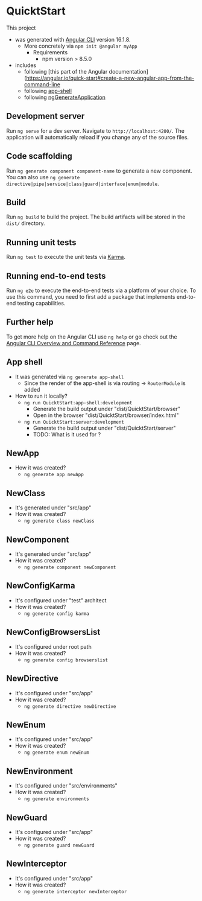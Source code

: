 # QuicktStart

This project
* was generated with [Angular CLI](https://github.com/angular/angular-cli) version 16.1.8.
  * More concretely via `npm init @angular myApp`
    * Requirements
      * npm version > 8.5.0
* includes 
  * following [this part of the Angular documentation](https://angular.io/quick-start#create-a-new-angular-app-from-the-command-line
  * following [app-shell](https://angular.io/guide/app-shell)
  * following [ngGenerateApplication](https://angular.io/cli/generate#application)


## Development server

Run `ng serve` for a dev server. Navigate to `http://localhost:4200/`. The application will automatically reload if you change any of the source files.

## Code scaffolding

Run `ng generate component component-name` to generate a new component. You can also use `ng generate directive|pipe|service|class|guard|interface|enum|module`.

## Build

Run `ng build` to build the project. The build artifacts will be stored in the `dist/` directory.

## Running unit tests

Run `ng test` to execute the unit tests via [Karma](https://karma-runner.github.io).

## Running end-to-end tests

Run `ng e2e` to execute the end-to-end tests via a platform of your choice. To use this command, you need to first add a package that implements end-to-end testing capabilities.

## Further help

To get more help on the Angular CLI use `ng help` or go check out the [Angular CLI Overview and Command Reference](https://angular.io/cli) page.

## App shell

* It was generated via `ng generate app-shell`
  * Since the render of the app-shell is via routing -> `RouterModule` is added
* How to run it locally?
  * `ng run QuicktStart:app-shell:development`
    * Generate the build output under "dist/QuicktStart/browser"
    * Open in the browser "dist/QuicktStart/browser/index.html"
  * `ng run QuicktStart:server:development`
    * Generate the build output under "dist/QuicktStart/server"
    * TODO: What is it used for ?

## NewApp

* How it was created?
  * `ng generate app newApp`

## NewClass

* It's generated under "src/app" 
* How it was created?
  * `ng generate class newClass`

## NewComponent

* It's generated under "src/app"
* How it was created?
  * `ng generate component newComponent`

## NewConfigKarma

* It's configured under "test" architect
* How it was created?
  * `ng generate config karma`

## NewConfigBrowsersList

* It's configured under root path
* How it was created?
  * `ng generate config browserslist`

## NewDirective

* It's configured under "src/app"
* How it was created?
  * `ng generate directive newDirective`

## NewEnum

* It's configured under "src/app"
* How it was created?
  * `ng generate enum newEnum`

## NewEnvironment

* It's configured under "src/environments"
* How it was created?
  * `ng generate environments`

## NewGuard

* It's configured under "src/app"
* How it was created?
  * `ng generate guard newGuard`

## NewInterceptor

* It's configured under "src/app"
* How it was created?
  * `ng generate interceptor newInterceptor`
